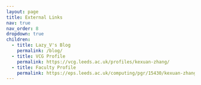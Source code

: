 ```yaml
---
layout: page
title: External Links
nav: true
nav_order: 8
dropdown: true
children:
  - title: Lazy_V's Blog
    permalink: /blog/
  - title: VCG Profile
    permalink: https://vcg.leeds.ac.uk/profiles/kexuan-zhang/
  - title: Faculty Profile
    permalink: https://eps.leeds.ac.uk/computing/pgr/15430/kexuan-zhang
---
```

